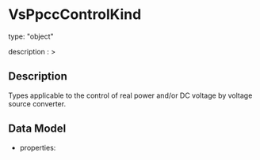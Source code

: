 # VsPpccControlKind
type: "object"
description : >
## Description
Types applicable to the control of real power and/or DC voltage by voltage source converter.

## Data Model
  - properties:
